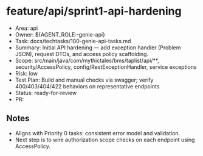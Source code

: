 # feature/api/sprint1-api-hardening

- Area: api
- Owner: ${AGENT_ROLE:-genie-api}
- Task: docs/techtasks/100-genie-api-tasks.md
- Summary: Initial API hardening — add exception handler (Problem JSON), request DTOs, and access policy scaffolding.
- Scope: src/main/java/com/mythictales/bms/taplist/api/**, security/AccessPolicy, config/RestExceptionHandler, service exceptions
- Risk: low
- Test Plan: Build and manual checks via swagger; verify 400/403/404/422 behaviors on representative endpoints
- Status: ready-for-review
- PR: <tbd>

## Notes
- Aligns with Priority 0 tasks: consistent error model and validation.
- Next step is to wire authorization scope checks on each endpoint using AccessPolicy.
